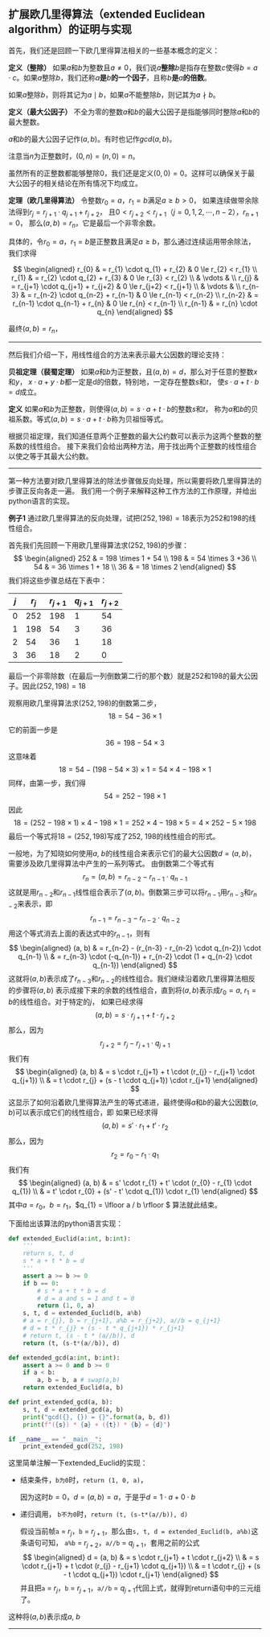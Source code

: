 ## 扩展欧几里得算法（extended Euclidean algorithm）的证明与实现

首先，我们还是回顾一下欧几里得算法相关的一些基本概念的定义：

**定义（整除）** 如果$a$和$b$为整数且$a \neq 0$，我们说$a$**整除**$b$是指存在整数$c$使得$b = a \cdot c$。如果$a$整除$b$，我们还称$a$**是**$b$**的一个因子**，且称$b$**是**$a$**的倍数**。

如果$a$整除$b$，则将其记为$a \mid b$，如果$a$不能整除$b$，则记其为$a \nmid b$。


**定义（最大公因子）** 不全为零的整数$a$和$b$的最大公因子是指能够同时整除$a$和$b$的最大整数。

$a$和$b$的最大公因子记作$(a, b)$。有时也记作$gcd(a, b)$。

注意当$n$为正整数时，$(0, n) = (n, 0) = n$。

虽然所有的正整数都能够整除$0$，我们还是定义$(0, 0) = 0$。这样可以确保关于最大公因子的相关结论在所有情况下均成立。


**定理（欧几里得算法）** 令整数$r_{0} = a$，$r_{1} = b$满足$a \ge b > 0$，
如果连续做带余除法得到$r_{j} = r_{j+1} \cdot q_{j+1} + r_{j+2}$，
且$0 < r_{j+2}  < r_{j+1}$（$j = 0, 1, 2, \cdots, n-2$），$r_{n+1} = 0$，
那么$(a, b) = r_{n}$，它是最后一个非零余数。

具体的，令$r_{0} = a$，$r_{1} = b$是正整数且满足$a \ge b$，那么通过连续运用带余除法，我们求得

$$
\begin{aligned}
  r_{0} & = r_{1} \cdot q_{1} + r_{2}           & 0 \le r_{2} < r_{1} \\
  r_{1} & = r_{2} \cdot q_{2} + r_{3}           & 0 \le r_{3} < r_{2} \\
        & \vdots                                & \\
  r_{j} & = r_{j+1} \cdot q_{j+1} + r_{j+2}     & 0 \le r_{j+2} < r_{j+1} \\
        & \vdots                                & \\
r_{n-3} & = r_{n-2} \cdot q_{n-2} + r_{n-1}     & 0 \le r_{n-1} < r_{n-2} \\
r_{n-2} & = r_{n-1} \cdot q_{n-1} + r_{n}       & 0 \le r_{n} < r_{n-1} \\
r_{n-1} & = r_{n} \cdot q_{n}
\end{aligned}
$$

最终$(a, b) = r_{n}$，

- - -

然后我们介绍一下，用线性组合的方法来表示最大公因数的理论支持：

**贝祖定理（裴蜀定理）** 如果$a$和$b$为正整数，且$(a, b) = d$，那么对于任意的整数$x$和$y$，
$x \cdot a + y \cdot b$都一定是d的倍数，特别地，一定存在整数$s$和$t$，
使$s \cdot a + t \cdot b = d$成立。

**定义** 如果$a$和$b$为正整数，则使得$(a, b) = s \cdot a + t \cdot b$的整数$s$和$t$，
称为$a$和$b$的贝祖系数。等式$(a, b) = s \cdot a + t \cdot b$称为贝祖恒等式。

根据贝祖定理，我们知道任意两个正整数的最大公约数可以表示为这两个整数的整系数的线性组合。
接下来我们会给出两种方法，用于找出两个正整数的线性组合以使之等于其最大公约数。

- - -

第一种方法要对欧几里得算法的除法步骤做反向处理，所以需要将欧几里得算法的步骤正反向各走一遍。
我们用一个例子来解释这种工作方法的工作原理，并给出python语言的实现。

**例子1** 通过欧几里得算法的反向处理，试把$(252, 198) = 18$表示为$252$和$198$的线性组合。

首先我们先回顾一下用欧几里得算法求$(252, 198)$的步骤：
$$
\begin{aligned}
252 & = 198 \times 1 + 54 \\
198 & = 54 \times 3 +36 \\
 54 & = 36 \times 1 + 18 \\
 36 & = 18 \times 2
\end{aligned}
$$
我们将这些步骤总结在下表中：

| $j$  | $r_{j}$ | $r_{j+1}$ | $q_{j+1}$ | $r_{j+2}$ |
| ---- | ------- | --------- | --------- | --------- |
| 0    | 252     | 198       | 1         | 54        |
| 1    | 198     | 54        | 3         | 36        |
| 2    | 54      | 36        | 1         | 18        |
| 3    | 36      | 18        | 2         | 0         |

最后一个非零除数（在最后一列倒数第二行的那个数）就是252和198的最大公因子。因此$(252, 198) = 18$

观察用欧几里得算法求$(252, 198)$的倒数第二步，
$$
18 = 54 - 36 \times 1 
$$
它的前面一步是
$$
36 = 198 - 54 \times 3
$$
这意味着
$$
18 = 54 - (198 - 54 \times 3) \times 1 = 54 \times 4 - 198 \times 1
$$
同样，由第一步，我们得
$$
54 = 252 - 198 \times 1 
$$
因此
$$
18 = (252 - 198 \times 1) \times 4 - 198 \times 1 = 252 \times 4 - 198 \times 5 = 4 \times 252 - 5 \times 198
$$
最后一个等式将$18 = (252, 198)$写成了$252$, $198$的线性组合的形式。

一般地，为了知晓如何使用$a$, $b$的线性组合来表示它们的最大公因数$d = (a, b)$，需要涉及欧几里得算法中产生的一系列等式。
由倒数第二个等式有
$$
r_{n} = (a, b) = r_{n-2} - r_{n-1} \cdot q_{n-1}
$$
这就是用$r_{n-2}$和$r_{n-1}$线性组合表示了$(a, b)$。倒数第三步可以将$r_{n-1}$用$r_{n-3}$和$r_{n-2}$来表示，即
$$
r_{n-1} = r_{n-3} - r_{n-2} \cdot q_{n-2}
$$
用这个等式消去上面的表达式中的$r_{n-1}$，则有
$$
\begin{aligned}
(a, b) & = r_{n-2} - (r_{n-3} - r_{n-2} \cdot q_{n-2}) \cdot q_{n-1} \\
       & = r_{n-3} \cdot (-q_{n-1}) + r_{n-2} \cdot (1 + q_{n-2} \cdot q_{n-1})
\end{aligned}
$$
这就将$(a, b)$表示成了$r_{n-3}$和$r_{n-2}$的线性组合。我们继续沿着欧几里得算法相反的步骤将$(a, b)$
表示成接下来的余数的线性组合，直到将$(a, b)$表示成$r_{0} = a$, $r_{1} = b$的线性组合。对于特定的$j$，
如果已经求得
$$
(a, b) = s \cdot r_{j+1} + t \cdot r_{j+2}
$$
那么，因为
$$
    r_{j+2} = r_{j} - r_{j+1} \cdot q_{j+1}
$$
我们有
$$
\begin{aligned}
(a, b) & = s \cdot r_{j+1} + t \cdot (r_{j} - r_{j+1} \cdot q_{j+1}) \\
       & = t \cdot r_{j} + (s - t \cdot q_{j+1}) \cdot r_{j+1}
\end{aligned}
$$
这显示了如何沿着欧几里得算法产生的等式递进，最终使得$a$和$b$的最大公因数$(a, b)$可以表示成它们的线性组合，即
如果已经求得
$$
(a, b) = s' \cdot r_{1} + t' \cdot r_{2}
$$
那么，因为
$$
    r_{2} = r_{0} - r_{1} \cdot q_{1}
$$
我们有
$$
\begin{aligned}
(a, b) & = s' \cdot r_{1} + t' \cdot (r_{0} - r_{1} \cdot q_{1}) \\
       & = t' \cdot r_{0} + (s' - t' \cdot q_{1}) \cdot r_{1}
\end{aligned}
$$
其中$a = r_{0}$，$b = r_{1}$，$q_{1} = \lfloor a / b \rfloor $ 算法就此结束。

下面给出该算法的python语言实现：

```python
def extended_Euclid(a:int, b:int):
    ''' 
    return s, t, d
    s * a + t * b = d
    '''
    assert a >= b >= 0
    if b == 0:
        # s * a + t * b = d
        # d = a and s = 1 and t = 0
        return (1, 0, a)
    s, t, d = extended_Euclid(b, a%b)
    # a = r_{j}, b = r_{j+1}, a%b = r_{j+2}, a//b = q_{j+1}
    # d = t * r_{j} + (s - t * q_{j+1}) * r_{j+1}
    # return t, (s - t * (a//b)), d
    return (t, (s-t*(a//b)), d)

def extended_gcd(a:int, b:int):
    assert a >= 0 and b >= 0
    if a < b:
        a, b = b, a # swap(a,b)
    return extended_Euclid(a, b)

def print_extended_gcd(a, b):
    s, t, d = extended_gcd(a, b)
    print("gcd({}, {}) = {}".format(a, b, d))
    print(f"({s}) * {a} + ({t}) * {b} = {d}")

if __name__ == "__main__":
    print_extended_gcd(252, 198)
```

这里简单注解一下extended_Euclid的实现：

- 结束条件，`b为0`时，`return (1, 0, a)`，

    因为这时$b = 0$，$d = (a, b) = a$，于是乎$d = 1 \cdot a + 0 \cdot b$

- 递归调用， `b不为0`时，`return (t, (s-t*(a//b)), d)`

    假设当前帧`a` = $r_{j}$，`b` = $r_{j+1}$，那么由`s, t, d = extended_Euclid(b, a%b)`这条语句可知，
    `a%b` = $r_{j+2}$，`a//b` = $q_{j+1}$，套用之前的公式
    $$
    \begin{aligned}
    d = (a, b) & = s \cdot r_{j+1} + t \cdot r_{j+2} \\
               & = s \cdot r_{j+1} + t \cdot (r_{j} - r_{j+1} \cdot q_{j+1}) \\
               & = t \cdot r_{j} + (s - t \cdot q_{j+1}) \cdot r_{j+1}
    \end{aligned}
    $$
    并且把`a` = $r_{j}$，`b` = $r_{j+1}$，`a//b` = $q_{j+1}$代回上式，就得到return语句中的三元组了。

这种将$(a, b)$表示成$a$, $b$

- - -
